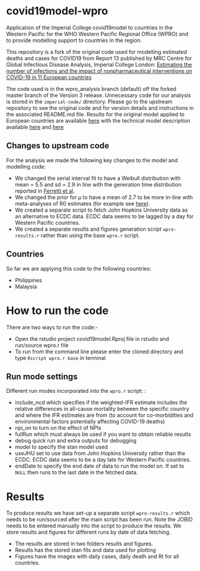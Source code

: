 # covid19model-wpro
Application of the Imperial College covid19model to countries in the Western Pacific for the WHO Western Pacific Regional Office (WPRO) and to provide modelling support to countries in the region. 

This repository is a fork of the original code used for modelling estimated deaths and cases for COVID19 from Report 13 published by MRC Centre for Global Infectious Disease Analysis, Imperial College London: [Estimating the number of infections and the impact of nonpharmaceutical interventions on COVID-19 in 11 European countries](https://www.imperial.ac.uk/mrc-global-infectious-disease-analysis/covid-19/report-13-europe-npi-impact/) 

The code used is in the wpro_analysis branch (default) off the forked master branch of the Version 3 release. Unnecessary code for our analysis is stored in the `imperial-code/` directory. Please go to the upstream repository to see the original code and for version details and instructions in the associated README.md file. Results for the original model applied to European countries are available [here](https://mrc-ide.github.io/covid19estimates/#/) with the technical model description available [here](https://arxiv.org/abs/2004.11342) and [here](https://github.com/ImperialCollegeLondon/covid19model/blob/master/Technical_description_of_Imperial_COVID_19_Model.pdf)

## Changes to upstream code

For the analysis we made the following key changes to the model and modelling code:

* We changed the serial interval fit to have a Weibull distribution with mean = 5.5 and sd = 2.9 in line with the generation time distribution reported in [Ferretti et al](https://science.sciencemag.org/content/368/6491/eabb6936). 
* We changed the prior for $\mu$ to have a mean of 2.7 to be more in-line with meta-analyses of R0 estimates (for example see [here](https://bmcmedicine.biomedcentral.com/articles/10.1186/s12916-020-01597-8)).
* We created a separate script to fetch John Hopkins University data as an alternative to ECDC data. ECDC data seems to be lagged by a day for Western Pacific countries. 
* We created a separate results and figures generation script `wpro-results.r` rather than using the base `wpro.r` script. 

## Countries

So far we are applying this code to the following countries:
* Philippines
* Malaysia

# How to run the code

There are two ways to run the code:-
* Open the rstudio project covid19model.Rproj file in rstudio and run/source wpro.r file
* To run from the command line please enter the cloned directory and type `Rscript wpro.r base` in terminal
 
## Run mode settings 
Different run modes incorporated into the `wpro.r` script: :

* include_ncd which specifies if the weighted-IFR estimate includes the relative differences in all-cause mortality between the specific country and where the IFR estimates are from (to account for co-morbidities and environmental factors potentially affecting COVID-19 deaths)
* npi_on to turn on the effect of NPIs
* fullRun which must always be used if you want to obtain reliable results
* debug quick run and extra outputs for debugging 
* model to specify the stan model used
* useJHU set to use data from John Hopkins University rather than the ECDC. ECDC data seems to be a day late for Western Pacific countries. 
* endDate to specify the end date of data to run the model on. If set to `NULL` then runs to the last date in the fetched data. 

# Results 
To produce results we have set-up a separate script `wpro-results.r` which needs to be run/sourced after the main script has been run. Note the JOBID needs to be entered manually into the script to produce the results. We store results and figures for different runs by date of data fetching. 
* The results are stored in two folders results and figures.
* Results has the stored stan fits and data used for plotting
* Figures have the images with daily cases, daily death and Rt for all countries.
